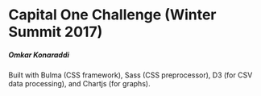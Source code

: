 # Capital One Challenge (Winter Summit 2017)
##### Omkar Konaraddi

Built with Bulma (CSS framework), Sass (CSS preprocessor), D3 (for CSV data processing), and Chartjs (for graphs).